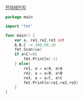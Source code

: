 [전자레인지](https://www.acmicpc.net/problem/10162)
```go
package main

import "fmt"

func main() {
	var a, re1,re2,re3 int
	A,B,C := 300,60,10
	fmt.Scan(&a)
	if a%C!=0{
		fmt.Println(-1)
	} else{
		re1, a = a/A, a%A
		re2, a = a/B, a%B
		re3, a = a/C, a%C
		fmt.Println(re1,re2,re3)
	}
}
```